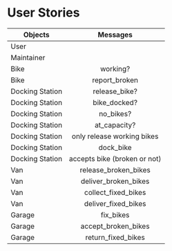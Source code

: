 # User Stories

| Objects         | Messages       
| -------------   |:-------------:|
| User            |                               |
| Maintainer      |                               |  
| Bike            | working?                      |  
| Bike            | report_broken                 |             
| Docking Station | release_bike?                 |  
| Docking Station | bike_docked?                  |
| Docking Station | no_bikes?                     |
| Docking Station | at_capacity?                  |
| Docking Station | only release working bikes    |
| Docking Station | dock_bike                     |
| Docking Station | accepts bike (broken or not)  |
| Van             | release_broken_bikes          |
| Van             | deliver_broken_bikes          |
| Van             | collect_fixed_bikes           |
| Van             | deliver_fixed_bikes           |
| Garage          | fix_bikes                     |
| Garage          | accept_broken_bikes           |
| Garage          | return_fixed_bikes            |
